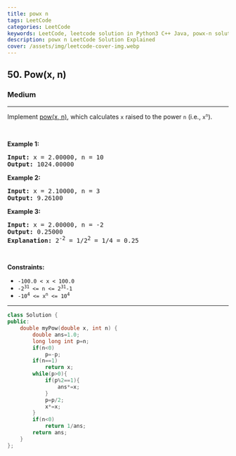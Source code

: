 ```yaml
---
title: powx n
tags: LeetCode
categories: LeetCode
keywords: LeetCode, leetcode solution in Python3 C++ Java, powx-n solution
description: powx n LeetCode Solution Explained
cover: /assets/img/leetcode-cover-img.webp
---
```





<h2>50. Pow(x, n)</h2><h3>Medium</h3><hr><div><p>Implement <a href="http://www.cplusplus.com/reference/valarray/pow/" target="_blank">pow(x, n)</a>, which calculates <code>x</code> raised to the power <code>n</code> (i.e., <code>x<sup>n</sup></code>).</p>

<p>&nbsp;</p>
<p><strong>Example 1:</strong></p>

<pre><strong>Input:</strong> x = 2.00000, n = 10
<strong>Output:</strong> 1024.00000
</pre>

<p><strong>Example 2:</strong></p>

<pre><strong>Input:</strong> x = 2.10000, n = 3
<strong>Output:</strong> 9.26100
</pre>

<p><strong>Example 3:</strong></p>

<pre><strong>Input:</strong> x = 2.00000, n = -2
<strong>Output:</strong> 0.25000
<strong>Explanation:</strong> 2<sup>-2</sup> = 1/2<sup>2</sup> = 1/4 = 0.25
</pre>

<p>&nbsp;</p>
<p><strong>Constraints:</strong></p>

<ul>
	<li><code>-100.0 &lt;&nbsp;x&nbsp;&lt; 100.0</code></li>
	<li><code>-2<sup>31</sup>&nbsp;&lt;= n &lt;=&nbsp;2<sup>31</sup>-1</code></li>
	<li><code>-10<sup>4</sup> &lt;= x<sup>n</sup> &lt;= 10<sup>4</sup></code></li>
</ul>
</div>

---




```cpp
class Solution {
public:
    double myPow(double x, int n) {
        double ans=1.0;
        long long int p=n;
        if(n<0)
            p=-p;
        if(n==1)
            return x;
        while(p>0){
            if(p%2==1){
                ans*=x;
            }
            p=p/2;
            x*=x;
        }
        if(n<0)
            return 1/ans;
        return ans;
    }
};
```
